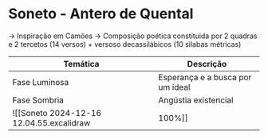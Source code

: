 # Soneto - Antero de Quental

-> Inspiração em Camões
-> Composição poética constituida por 2 quadras e 2 tercetos (14 versos) +  versoso decassilábicos (10 silabas métricas)

| Temática      | Descrição                        |
| ------------- | -------------------------------- |
| Fase Luminosa | Esperança e a busca por um ideal |
| Fase Sombria  | Angústia existencial             |
![[Soneto 2024-12-16 12.04.55.excalidraw|100%]]

